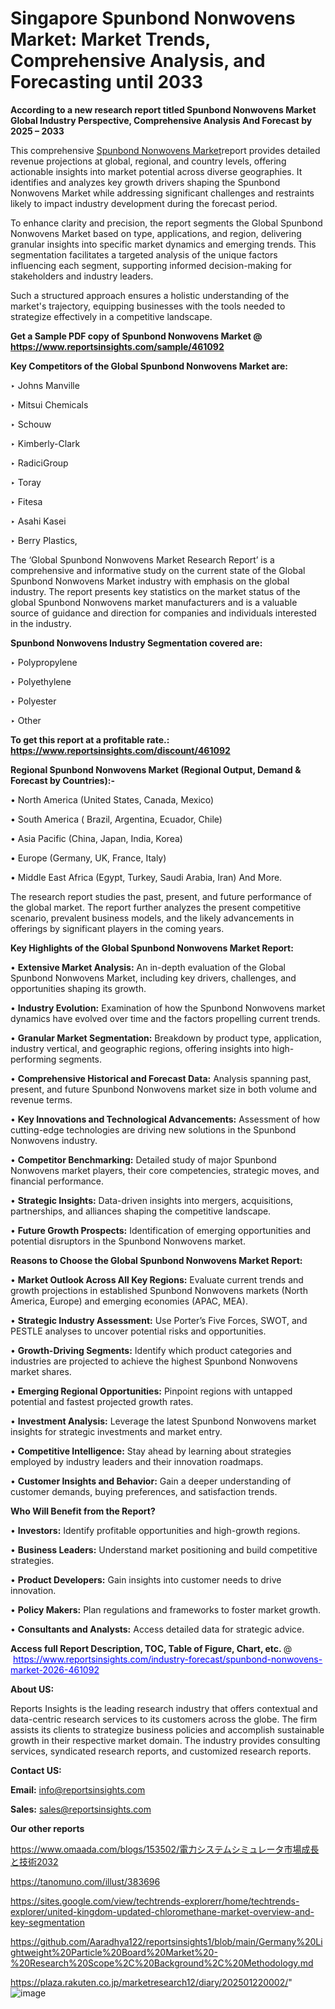 # Singapore Spunbond Nonwovens Market: Market Trends, Comprehensive Analysis, and Forecasting until 2033

<strong>According to a new research report titled Spunbond Nonwovens Market Global Industry Perspective, Comprehensive Analysis And Forecast by 2025 – 2033</strong>

This comprehensive <a href=https://www.reportsinsights.com/sample/461092>Spunbond Nonwovens Market</a>report provides detailed revenue projections at global, regional, and country levels, offering actionable insights into market potential across diverse geographies. It identifies and analyzes key growth drivers shaping the Spunbond Nonwovens Market while addressing significant challenges and restraints likely to impact industry development during the forecast period.

To enhance clarity and precision, the report segments the Global Spunbond Nonwovens Market based on type, applications, and region, delivering granular insights into specific market dynamics and emerging trends. This segmentation facilitates a targeted analysis of the unique factors influencing each segment, supporting informed decision-making for stakeholders and industry leaders.

Such a structured approach ensures a holistic understanding of the market's trajectory, equipping businesses with the tools needed to strategize effectively in a competitive landscape.

<strong>Get a Sample PDF copy of Spunbond Nonwovens Market </strong><strong>@<a href=https://www.reportsinsights.com/sample/461092 style=color:#0000ff;> https://www.reportsinsights.com/sample/461092</a></strong></font>

<strong>Key Competitors of the Global Spunbond Nonwovens Market are:</strong>

‣ Johns Manville

‣ Mitsui Chemicals

‣ Schouw

‣ Kimberly-Clark

‣ RadiciGroup

‣ Toray

‣ Fitesa

‣ Asahi Kasei

‣ Berry Plastics,

The ‘Global Spunbond Nonwovens Market Research Report’ is a comprehensive and informative study on the current state of the Global Spunbond Nonwovens Market industry with emphasis on the global industry. The report presents key statistics on the market status of the global Spunbond Nonwovens market manufacturers and is a valuable source of guidance and direction for companies and individuals interested in the industry.

<strong>Spunbond Nonwovens Industry Segmentation covered are:</strong>

‣ Polypropylene

‣ Polyethylene

‣ Polyester

‣ Other

<strong>To get this report at a profitable rate.: <a href=https://www.reportsinsights.com/discount/461092 style=color:#0000ff;>https://www.reportsinsights.com/discount/461092</a></strong></font>

<strong>Regional Spunbond Nonwovens Market (Regional Output, Demand &amp; Forecast by Countries):-</strong>

• North America (United States, Canada, Mexico)

• South America ( Brazil, Argentina, Ecuador, Chile)

• Asia Pacific (China, Japan, India, Korea)

• Europe (Germany, UK, France, Italy)

• Middle East Africa (Egypt, Turkey, Saudi Arabia, Iran) And More.

The research report studies the past, present, and future performance of the global market. The report further analyzes the present competitive scenario, prevalent business models, and the likely advancements in offerings by significant players in the coming years.

<strong>Key Highlights of the Global Spunbond Nonwovens Market Report:</strong>

• <strong>Extensive Market Analysis:</strong> An in-depth evaluation of the Global Spunbond Nonwovens Market, including key drivers, challenges, and opportunities shaping its growth.

• <strong>Industry Evolution:</strong> Examination of how the Spunbond Nonwovens market dynamics have evolved over time and the factors propelling current trends.

• <strong>Granular Market Segmentation:</strong> Breakdown by product type, application, industry vertical, and geographic regions, offering insights into high-performing segments.

• <strong>Comprehensive Historical and Forecast Data:</strong> Analysis spanning past, present, and future Spunbond Nonwovens market size in both volume and revenue terms.

• <strong>Key Innovations and Technological Advancements:</strong> Assessment of how cutting-edge technologies are driving new solutions in the Spunbond Nonwovens industry.

• <strong>Competitor Benchmarking:</strong> Detailed study of major Spunbond Nonwovens market players, their core competencies, strategic moves, and financial performance.

• <strong>Strategic Insights:</strong> Data-driven insights into mergers, acquisitions, partnerships, and alliances shaping the competitive landscape.

• <strong>Future Growth Prospects:</strong> Identification of emerging opportunities and potential disruptors in the Spunbond Nonwovens market.

<strong>Reasons to Choose the Global Spunbond Nonwovens Market Report:</strong>

• <strong>Market Outlook Across All Key Regions:</strong> Evaluate current trends and growth projections in established Spunbond Nonwovens markets (North America, Europe) and emerging economies (APAC, MEA).

• <strong>Strategic Industry Assessment:</strong> Use Porter’s Five Forces, SWOT, and PESTLE analyses to uncover potential risks and opportunities.

• <strong>Growth-Driving Segments:</strong> Identify which product categories and industries are projected to achieve the highest Spunbond Nonwovens market shares.

• <strong>Emerging Regional Opportunities:</strong> Pinpoint regions with untapped potential and fastest projected growth rates.

• <strong>Investment Analysis:</strong> Leverage the latest Spunbond Nonwovens market insights for strategic investments and market entry.

• <strong>Competitive Intelligence:</strong> Stay ahead by learning about strategies employed by industry leaders and their innovation roadmaps.

• <strong>Customer Insights and Behavior:</strong> Gain a deeper understanding of customer demands, buying preferences, and satisfaction trends.

<strong>Who Will Benefit from the Report?</strong>

• <strong>Investors:</strong> Identify profitable opportunities and high-growth regions.

• <strong>Business Leaders:</strong> Understand market positioning and build competitive strategies.

• <strong>Product Developers:</strong> Gain insights into customer needs to drive innovation.

• <strong>Policy Makers:</strong> Plan regulations and frameworks to foster market growth.

• <strong>Consultants and Analysts:</strong> Access detailed data for strategic advice.
</ul>
<strong>Access full Report Description, TOC, Table of Figure, Chart, etc. </strong>@  <a href=https://www.reportsinsights.com/industry-forecast/spunbond-nonwovens-market-2026-461092 style=color:#0000ff;>https://www.reportsinsights.com/industry-forecast/spunbond-nonwovens-market-2026-461092</a></font>

<strong><strong>About US</strong>:</strong>

Reports Insights is the leading research industry that offers contextual and data-centric research services to its customers across the globe. The firm assists its clients to strategize business policies and accomplish sustainable growth in their respective market domain. The industry provides consulting services, syndicated research reports, and customized research reports.

<strong>Contact US:</strong>

<p class=""""><b>Email:</b> <a href=mailto:info@reportsinsights.com>info@reportsinsights.com</a></p>
<p class=""""><b>Sales:</b> <a href=mailto:sales@reportsinsights.com>sales@reportsinsights.com</a></p>

<strong>Our other reports</strong>

<a href=https://www.omaada.com/blogs/153502/電力システムシミュレータ市場成長と技術2032>https://www.omaada.com/blogs/153502/電力システムシミュレータ市場成長と技術2032</a>

<a href=https://tanomuno.com/illust/383696>https://tanomuno.com/illust/383696</a>

<a href=https://sites.google.com/view/techtrends-explorerr/home/techtrends-explorer/united-kingdom-updated-chloromethane-market-overview-and-key-segmentation>https://sites.google.com/view/techtrends-explorerr/home/techtrends-explorer/united-kingdom-updated-chloromethane-market-overview-and-key-segmentation</a>

<a href=https://github.com/Aaradhya122/reportsinsights1/blob/main/Germany%20Lightweight%20Particle%20Board%20Market%20-%20Research%20Scope%2C%20Background%2C%20Methodology.md>https://github.com/Aaradhya122/reportsinsights1/blob/main/Germany%20Lightweight%20Particle%20Board%20Market%20-%20Research%20Scope%2C%20Background%2C%20Methodology.md</a>

<a href=https://plaza.rakuten.co.jp/marketresearch12/diary/202501220002/>https://plaza.rakuten.co.jp/marketresearch12/diary/202501220002/</a>"
![image](https://github.com/user-attachments/assets/b389c234-317b-4c94-a697-36277454aee7)
